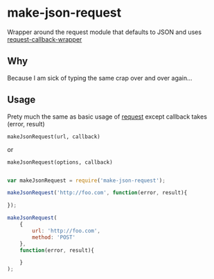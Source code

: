 # make-json-request

Wrapper around the request module that defaults to JSON and uses [request-callback-wrapper](https://www.npmjs.com/package/request-callback-wrapper)

## Why

Because I am sick of typing the same crap over and over again...

## Usage

Prety much the same as basic usage of [request](https://www.npmjs.com/package/request) except callback takes (error, result)

`makeJsonRequest(url, callback)`

or

`makeJsonRequest(options, callback)`

``` javascript

var makeJsonRequest = require('make-json-request');

makeJsonRequest('http://foo.com', function(error, result){

});

makeJsonRequest(
    {
        url: 'http://foo.com',
        method: 'POST'
    },
    function(error, result){

    }
);

```